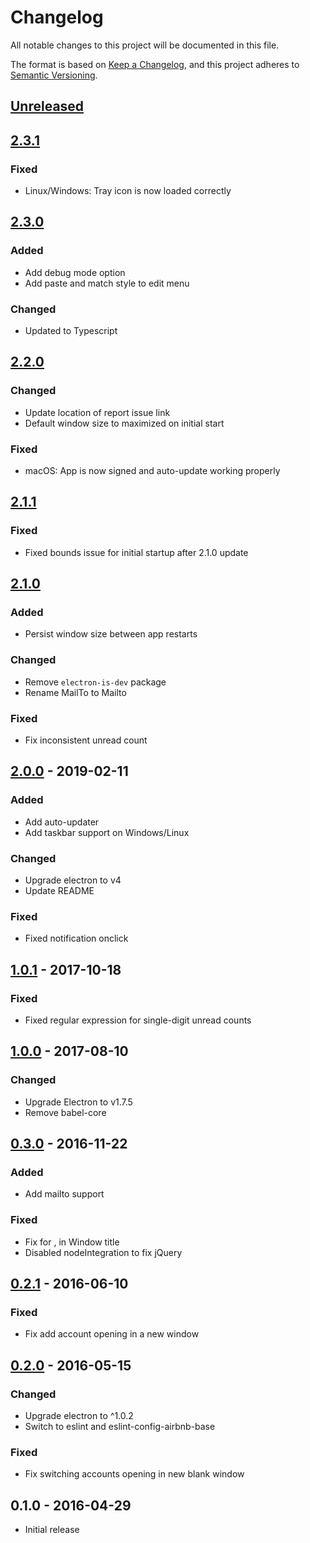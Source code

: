 # Changelog

All notable changes to this project will be documented in this file.

The format is based on [Keep a Changelog](https://keepachangelog.com/en/1.0.0/),
and this project adheres to [Semantic Versioning](https://semver.org/spec/v2.0.0.html).

## [Unreleased]

## [2.3.1]

### Fixed

- Linux/Windows: Tray icon is now loaded correctly

## [2.3.0]

### Added

- Add debug mode option
- Add paste and match style to edit menu

### Changed

- Updated to Typescript

## [2.2.0]

### Changed

- Update location of report issue link
- Default window size to maximized on initial start

### Fixed

- macOS: App is now signed and auto-update working properly

## [2.1.1]

### Fixed

- Fixed bounds issue for initial startup after 2.1.0 update

## [2.1.0]

### Added

- Persist window size between app restarts

### Changed

- Remove `electron-is-dev` package
- Rename MailTo to Mailto

### Fixed

- Fix inconsistent unread count

## [2.0.0] - 2019-02-11

### Added

- Add auto-updater
- Add taskbar support on Windows/Linux

### Changed

- Upgrade electron to v4
- Update README

### Fixed

- Fixed notification onclick

## [1.0.1] - 2017-10-18

### Fixed

- Fixed regular expression for single-digit unread counts

## [1.0.0] - 2017-08-10

### Changed

- Upgrade Electron to v1.7.5
- Remove babel-core

## [0.3.0] - 2016-11-22

### Added

- Add mailto support

### Fixed

- Fix for , in Window title
- Disabled nodeIntegration to fix jQuery

## [0.2.1] - 2016-06-10

### Fixed

- Fix add account opening in a new window

## [0.2.0] - 2016-05-15

### Changed

- Upgrade electron to ^1.0.2
- Switch to eslint and eslint-config-airbnb-base

### Fixed

- Fix switching accounts opening in new blank window

## 0.1.0 - 2016-04-29

- Initial release

[unreleased]: https://github.com/timche/gmail-desktop/compare/v2.3.1...HEAD
[2.3.1]: https://github.com/timche/gmail-desktop/compare/v2.3.0...v2.3.1
[2.3.0]: https://github.com/timche/gmail-desktop/compare/v2.2.0...v2.3.0
[2.2.0]: https://github.com/timche/gmail-desktop/compare/v2.1.1...v2.2.0
[2.1.1]: https://github.com/timche/gmail-desktop/compare/v2.1.0...v2.1.1
[2.1.0]: https://github.com/timche/gmail-desktop/compare/v2.0.0...v2.1.0
[2.0.0]: https://github.com/timche/gmail-desktop/compare/v1.0.1...v2.0.0
[1.0.1]: https://github.com/timche/gmail-desktop/compare/v1.0.0...v1.0.1
[1.0.1]: https://github.com/timche/gmail-desktop/compare/v1.0.0...v1.0.1
[1.0.1]: https://github.com/timche/gmail-desktop/compare/v1.0.0...v1.0.1
[1.0.1]: https://github.com/timche/gmail-desktop/compare/v1.0.0...v1.0.1
[1.0.0]: https://github.com/timche/gmail-desktop/compare/v0.3.0...v1.0.0
[0.3.0]: https://github.com/timche/gmail-desktop/compare/v0.2.1...v0.3.0
[0.2.1]: https://github.com/timche/gmail-desktop/compare/v0.2.0...v0.2.1
[0.2.0]: https://github.com/timche/gmail-desktop/compare/v0.1.0...v0.2.0
